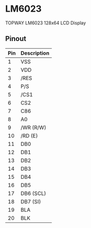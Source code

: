 # LM6023
TOPWAY LM6023 128x64 LCD Display

## Pinout
| Pin | Description |
| --- | --- |
| 1 | VSS |
| 2 | VDD |
| 3 | /RES |
| 4 | P/S |
| 5 | /CS1 |
| 6 | CS2 |
| 7 | C86 |
| 8 | A0 |
| 9 | /WR (R/W) |
| 10 | /RD (E) |
| 11 | DB0 |
| 12 | DB1 |
| 13 | DB2 |
| 14 | DB3 |
| 15 | DB4 |
| 16 | DB5 |
| 17 | DB6 (SCL) |
| 18 | DB7 (SI) |
| 19 | BLA |
| 20 | BLK |
